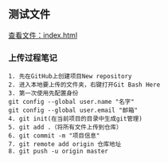 ## 测试文件
[查看文件：index.html](http://www.baidu.com)
### 上传过程笔记
``` 注释
1. 先在GitHub上创建项目New repository
2. 进入本地要上传的文件夹，右键打开Git Bash Here
3. 第一次使用先配置身份
git config --global user.name "名字"
git config --global user.email "邮箱"
4. git init(在当前项目的目录中生成git管理)
5. git add .（将所有文件上传到仓库）
6. git commit -m "项目信息" 
7. git remote add origin 仓库地址
8. git push -u origin master


